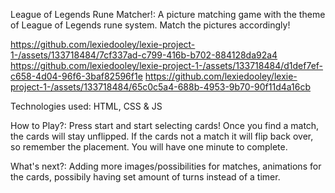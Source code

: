 League of Legends Rune Matcher!: A picture matching game with the theme of League of Legends rune system. Match the pictures accordingly!

https://github.com/lexiedooley/lexie-project-1-/assets/133718484/7cf337ad-c799-416b-b702-884128da92a4
https://github.com/lexiedooley/lexie-project-1-/assets/133718484/d1def7ef-c658-4d04-96f6-3baf82596f1e
https://github.com/lexiedooley/lexie-project-1-/assets/133718484/65c0c5a4-688b-4953-9b70-90f11d4a16cb


Technologies used: HTML, CSS & JS

How to Play?: Press start and start selecting cards! Once you find a match, the cards will stay unflipped. If the cards not a match it will flip back over, so remember the placement. You will have one minute to complete. 

What's next?: Adding more images/possibilities for matches, animations for the cards, possibily having set amount of turns instead of a timer.
